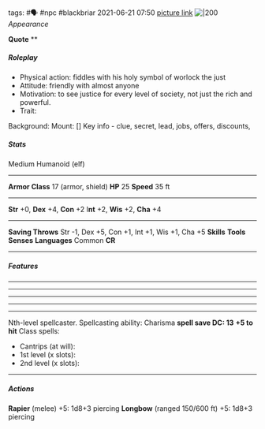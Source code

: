 tags: #🗣  #npc #blackbriar 
2021-06-21
07:50
[picture link](https://cdn.discordapp.com/attachments/722137603473801356/844993087511461914/unknown.png)
![|200](https://cdn.discordapp.com/attachments/722137603473801356/844993087511461914/unknown.png)
*Appearance*

**Quote** **

##### Roleplay

-   Physical action: fiddles with his holy symbol of worlock the just
-   Attitude: friendly with almost anyone 
-   Motivation: to see justice for every level of society, not just the rich and powerful.
-   Trait: 

Background: 
Mount: []
Key info - clue, secret, lead, jobs, offers, discounts,
##### Stats
Medium Humanoid (elf)

---
**Armor Class** 17 (armor, shield)
**HP** 25
**Speed** 35 ft

---
**Str** +0, **Dex** +4, **Con** +2 I**nt** +2, **Wis** +2, **Cha** +4

---
**Saving Throws** Str -1, Dex +5, Con +1, Int +1, Wis +1, Cha +5
**Skills** 
**Tools** 
**Senses** 
**Languages** Common
**CR** 

---
##### Features
** ** 
** ** 
** ** 
** ** 
** **
Nth-level spellcaster. 
Spellcasting ability: Charisma 
**spell save DC: 13**
**+5 to hit** 
Class spells:  
- Cantrips (at will): 
- 1st level (x slots): 
- 2nd level (x slots): 

---
##### Actions
**Rapier** (melee) +5: 1d8+3 piercing
**Longbow** (ranged 150/600 ft) +5: 1d8+3 piercing
